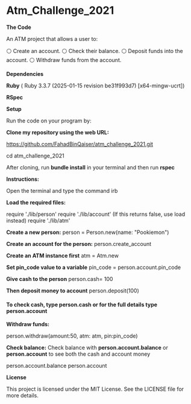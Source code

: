 # Atm_Challenge_2021

**The Code**

An ATM project that allows a user to:

⚪ Create an account.
⚪ Check their balance.
⚪ Deposit funds into the account.
⚪ Withdraw funds from the account.

**Dependencies**

**Ruby** ( Ruby 3.3.7 (2025-01-15 revision be31f993d7) [x64-mingw-ucrt])

**RSpec**

**Setup**

Run the code on your program by:

**Clone my repository using the web URL:**

https://github.com/FahadBinQaiser/atm_challenge_2021.git

cd atm_challenge_2021

After cloning, run **bundle install** in your terminal and then run **rspec**

**Instructions:**

Open the terminal and type the command irb

**Load the required files:**

require './lib/person'
require './lib/account' (If this returns false, use load instead)
require './lib/atm'

**Create a new person:**
person = Person.new(name: "Pookiemon")

**Create an account for the person:**
person.create_account

**Create an ATM instance first**
atm = Atm.new

**Set pin_code value to a variable**
pin_code = person.account.pin_code

**Give cash to the person**
person.cash= 100

**Then deposit money to account**
person.deposit(100)

#### To check cash, type person.cash or for the full details type person.account

**Withdraw funds:**

person.withdraw(amount:50, atm: atm, pin:pin_code)

**Check balance:**
Check balance with **person.account.balance** or **person.account** to see both the cash and account money

person.account.balance
person.account

**License**

This project is licensed under the MIT License. See the LICENSE file for more details.
